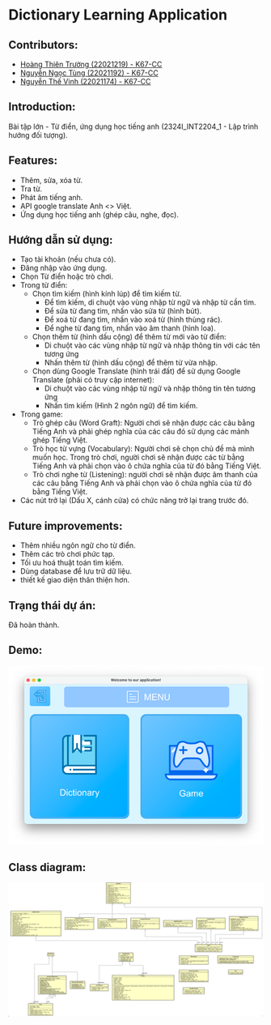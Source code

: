 # Dictionary Learning Application



## Contributors:

- [Hoàng Thiên Trường (22021219) - K67-CC](https://github.com/truonghehe)
- [Nguyễn Ngọc Tùng (22021192) - K67-CC](https://github.com/22021192-NguyenNgocTung)
- [Nguyễn Thế Vinh (22021174) - K67-CC](https://github.com/athevinha)

## Introduction:

Bài tập lớn - Từ điển, ứng dụng học tiếng anh (2324I_INT2204_1 - Lập trình hướng đối tượng).

## Features:

- Thêm, sửa, xóa từ.
- Tra từ.
- Phát âm tiếng anh.
- API google translate Anh <> Việt.
- Ứng dụng học tiếng anh (ghép câu, nghe, đọc).

## Hướng dẫn sử dụng:
- Tạo tài khoản (nếu chưa có).
- Đăng nhập vào ứng dụng.
- Chọn Từ điển hoặc trò chơi.
- Trong từ điển:
   + Chọn tìm kiếm (hình kính lúp) để tìm kiếm từ.
     + Để tìm kiếm, di chuột vào vùng nhập từ ngữ và nhập từ cần tìm.
     + Để sửa từ đang tìm, nhấn vào sửa từ (hình bút).
     + Để xoá từ đang tìm, nhấn vào xoá từ (hình thùng rác).
     + Để nghe từ đang tìm, nhấn vào âm thanh (hình loa).
   + Chọn thêm từ (hình dấu cộng) để thêm từ mới vào từ điển:
     + Di chuột vào các vùng nhập từ ngữ và nhập thông tin với các tên tương ứng
     + Nhấn thêm từ (hình dấu cộng) để thêm từ vừa nhập.
   + Chọn dùng Google Translate (hình trái đất) để sử dụng Google Translate (phải có truy cập internet):
     + Di chuột vào các vùng nhập từ ngữ và nhập thông tin tên tương ứng
     + Nhấn tìm kiếm (Hình 2 ngôn ngữ) để tìm kiếm.
- Trong game:
    + Trò ghép câu (Word Graft): Người chơi sẽ nhận được các câu bằng Tiếng Anh và phải ghép nghĩa của các câu đó sử dụng các mảnh ghép Tiếng Việt.
    + Trò học từ vựng (Vocabulary): Người chơi sẽ chọn chủ đề mà mình muốn học. Trong trò chơi, người chơi sẽ nhận được các từ bằng Tiếng Anh và phải chọn vào ô chứa nghĩa của từ đó bằng Tiếng Việt.
    + Trò chơi nghe từ (Listening):  người chơi sẽ nhận được âm thanh của các câu bằng Tiếng Anh và phải chọn vào ô chứa nghĩa của từ đó bằng Tiếng Việt.
- Các nút trở lại (Dấu X, cánh cửa) có chức năng trở lại trang trước đó.
## Future improvements:
- Thêm nhiều ngôn ngữ cho từ điển.
- Thêm các trò chơi phức tạp.
- Tối ưu hoá thuật toán tìm kiếm.
- Dùng database để lưu trữ dữ liệu.
- thiết kế giao diện thân thiện hơn.

## Trạng thái dự án:
Đã hoàn thành.

## Demo:
![img.png](src/main/resources/images/demo.png)

## Class diagram:
![img.png](src/main/resources/images/uml.png)
